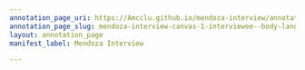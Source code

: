 ```yaml
---
annotation_page_uri: https://Amcclu.github.io/mendoza-interview/annotations/mendoza-interview-canvas-1-interviewee--body-language--shaking-head--looking-away---relating-firsthand-experience.json
annotation_page_slug: mendoza-interview-canvas-1-interviewee--body-language--shaking-head--looking-away---relating-firsthand-experience
layout: annotation_page
manifest_label: Mendoza Interview

---
```

